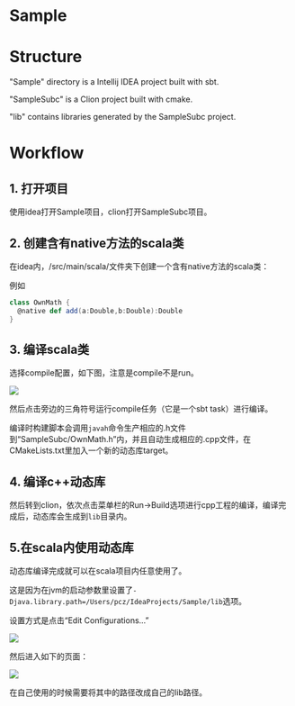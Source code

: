 # Sample

# Structure

"Sample" directory is a Intellij IDEA project built with sbt.

"SampleSubc" is a Clion project built with cmake.

"lib" contains libraries generated by the SampleSubc project. 

# Workflow
## 1. 打开项目
使用idea打开Sample项目，clion打开SampleSubc项目。

## 2. 创建含有native方法的scala类
在idea内，/src/main/scala/文件夹下创建一个含有native方法的scala类：

例如
```scala
class OwnMath {
  @native def add(a:Double,b:Double):Double
}
```

## 3. 编译scala类
选择compile配置，如下图，注意是compile不是run。

![](https://coding.net/u/zeta159/p/Sample/git/raw/master/doc/sbt-task-icon.jpg)
 
然后点击旁边的三角符号运行compile任务（它是一个sbt task）进行编译。

编译时构建脚本会调用`javah`命令生产相应的.h文件到“SampleSubc/OwnMath.h”内，并且自动生成相应的.cpp文件，在CMakeLists.txt里加入一个新的动态库target。

## 4. 编译c++动态库
然后转到clion，依次点击菜单栏的Run->Build选项进行cpp工程的编译，编译完成后，动态库会生成到`lib`目录内。

## 5.在scala内使用动态库
动态库编译完成就可以在scala项目内任意使用了。

这是因为在jvm的启动参数里设置了`-Djava.library.path=/Users/pcz/IdeaProjects/Sample/lib`选项。

设置方式是点击“Edit Configurations...”

![](https://coding.net/u/zeta159/p/Sample/git/raw/master/doc/sbt-task-icon.jpg)

然后进入如下的页面：

![](https://coding.net/u/zeta159/p/Sample/git/raw/master/doc/vm-option.jpg)

在自己使用的时候需要将其中的路径改成自己的lib路径。
